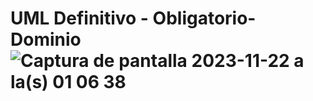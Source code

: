 # UML Definitivo - Obligatorio-Dominio![Captura de pantalla 2023-11-22 a la(s) 01 06 38](https://github.com/estebanrecayte/Obligatorio-Dominio/assets/85966833/e095145d-4732-4417-8bb9-e5ec16ab1b13)
